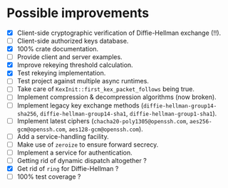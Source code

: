 # Possible improvements
- [x] Client-side cryptographic verification of Diffie-Hellman exchange (!!).
- [ ] Client-side authorized keys database.
- [x] 100% crate documentation.
- [ ] Provide client and server examples.
- [x] Improve rekeying threshold calculation.
- [x] Test rekeying implementation.
- [ ] Test project against multiple async runtimes.
- [ ] Take care of `KexInit::first_kex_packet_follows` being true.
- [ ] Implement compression & decompression algorithms (now broken).
- [ ] Implement legacy key exchange methods (`diffie-hellman-group14-sha256`, `diffie-hellman-group14-sha1`, `diffie-hellman-group1-sha1`).
- [ ] Implement latest ciphers (`chacha20-poly1305@openssh.com`, `aes256-gcm@openssh.com`, `aes128-gcm@openssh.com`).
- [ ] Add a service-handling facility.
- [ ] Make use of `zeroize` to ensure forward secrecy.
- [ ] Implement a service for authentication.
- [ ] Getting rid of dynamic dispatch altogether ?
- [x] Get rid of `ring` for Diffie-Hellman ?
- [ ] 100% test coverage ?
